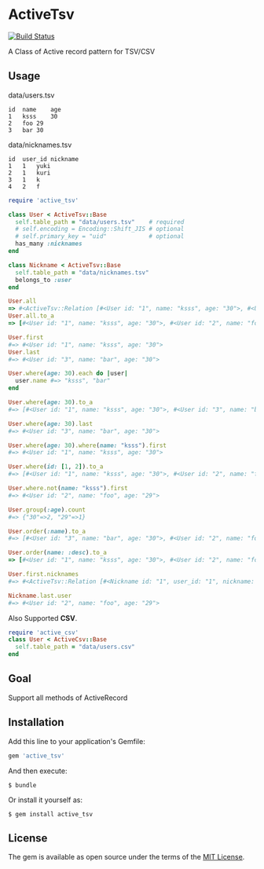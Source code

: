 # ActiveTsv

[![Build Status](https://travis-ci.org/ksss/active_tsv.svg?branch=master)](https://travis-ci.org/ksss/active_tsv)

A Class of Active record pattern for TSV/CSV

## Usage

data/users.tsv

```tsv
id	name	age
1	ksss	30
2	foo	29
3	bar	30
```

data/nicknames.tsv

```tsv
id	user_id	nickname
1	1	yuki
2	1	kuri
3	1	k
4	2	f
```

```ruby
require 'active_tsv'

class User < ActiveTsv::Base
  self.table_path = "data/users.tsv"    # required
  # self.encoding = Encoding::Shift_JIS # optional
  # self.primary_key = "uid"            # optional
  has_many :nicknames
end

class Nickname < ActiveTsv::Base
  self.table_path = "data/nicknames.tsv"
  belongs_to :user
end

User.all
=> #<ActiveTsv::Relation [#<User id: "1", name: "ksss", age: "30">, #<User id: "2", name: "foo", age: "29">, #<User id: "3", name: "bar", age: "30">]>
User.all.to_a
=> [#<User id: "1", name: "ksss", age: "30">, #<User id: "2", name: "foo", age: "29">, #<User id: "3", name: "bar", age: "30">]

User.first
#=> #<User id: "1", name: "ksss", age: "30">
User.last
#=> #<User id: "3", name: "bar", age: "30">

User.where(age: 30).each do |user|
  user.name #=> "ksss", "bar"
end

User.where(age: 30).to_a
#=> [#<User id: "1", name: "ksss", age: "30">, #<User id: "3", name: "bar", age: "30">]

User.where(age: 30).last
#=> #<User id: "3", name: "bar", age: "30">

User.where(age: 30).where(name: "ksss").first
#=> #<User id: "1", name: "ksss", age: "30">

User.where(id: [1, 2]).to_a
#=> [#<User id: "1", name: "ksss", age: "30">, #<User id: "2", name: "foo", age: "29">]

User.where.not(name: "ksss").first
#=> #<User id: "2", name: "foo", age: "29">

User.group(:age).count
#=> {"30"=>2, "29"=>1}

User.order(:name).to_a
#=> [#<User id: "3", name: "bar", age: "30">, #<User id: "2", name: "foo", age: "29">, #<User id: "1", name: "ksss", age: "30">]

User.order(name: :desc).to_a
=> [#<User id: "1", name: "ksss", age: "30">, #<User id: "2", name: "foo", age: "29">, #<User id: "3", name: "bar", age: "30">]

User.first.nicknames
#=> #<ActiveTsv::Relation [#<Nickname id: "1", user_id: "1", nickname: "yuki">, #<Nickname id: "2", user_id: "1", nickname: "kuri">, #<Nickname id: "3", user_id: "1", nickname: "k">]>

Nickname.last.user
#=> #<User id: "2", name: "foo", age: "29">
```

Also Supported **CSV**.

```ruby
require 'active_csv'
class User < ActiveCsv::Base
  self.table_path = "data/users.csv"
end
```

## Goal

Support all methods of ActiveRecord

## Installation

Add this line to your application's Gemfile:

```ruby
gem 'active_tsv'
```

And then execute:

    $ bundle

Or install it yourself as:

    $ gem install active_tsv

## License

The gem is available as open source under the terms of the [MIT License](http://opensource.org/licenses/MIT).
